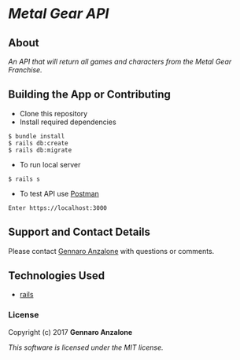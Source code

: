 

# _Metal Gear API_


## About

_An API that will return all games and characters from the Metal Gear Franchise._



## Building the App or Contributing

* Clone this repository
* Install required dependencies

```
$ bundle install
$ rails db:create
$ rails db:migrate
```

* To run local server

```
$ rails s
```
* To test API use [Postman](https://www.getpostman.com/)

```
Enter https://localhost:3000
```

## Support and Contact Details

Please contact [Gennaro Anzalone](g.anzalone12@gmail.com) with questions or comments.


## Technologies Used

* [rails](http://rubyonrails.org/)

### License

Copyright (c) 2017 **Gennaro Anzalone**

*This software is licensed under the MIT license.*
